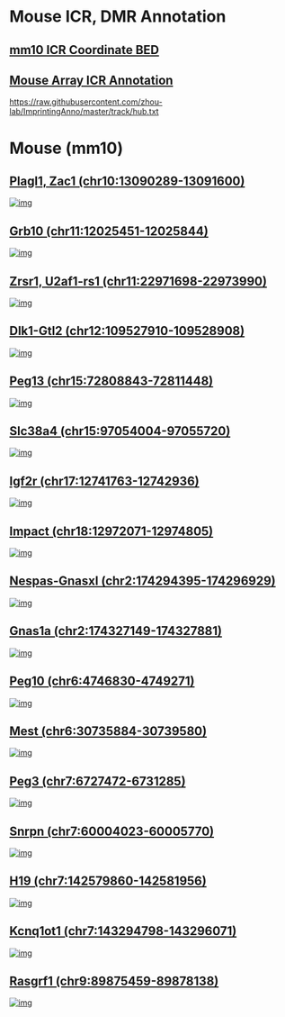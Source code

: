 # Mouse ICR, DMR Annotation

## [mm10 ICR Coordinate BED](20210530_mm10_ICR.bed)

## [Mouse Array ICR Annotation](20210530_mm10_ICR_MM285.tsv)

https://raw.githubusercontent.com/zhou-lab/ImprintingAnno/master/track/hub.txt

# Mouse (mm10)

## [Plagl1, Zac1 (chr10:13090289-13091600)](https://genome.ucsc.edu/cgi-bin/hgTracks?hgS_doLoadUrl=submit&hgS_loadUrlName=https://github.com/zhou-lab/ImprintingAnno/blob/master/img/Plagl1.txt?raw=true)
[![img](img/Plagl1.png)](https://genome.ucsc.edu/cgi-bin/hgTracks?hgS_doLoadUrl=submit&hgS_loadUrlName=https://github.com/zhou-lab/ImprintingAnno/blob/master/img/Plagl1.txt?raw=true)

## [Grb10 (chr11:12025451-12025844)](https://genome.ucsc.edu/cgi-bin/hgTracks?hgS_doLoadUrl=submit&hgS_loadUrlName=https://github.com/zhou-lab/ImprintingAnno/blob/master/img/Grb10.txt?raw=true)
[![img](img/Grb10.png)](https://genome.ucsc.edu/cgi-bin/hgTracks?hgS_doLoadUrl=submit&hgS_loadUrlName=https://github.com/zhou-lab/ImprintingAnno/blob/master/img/Grb10.txt?raw=true)

## [Zrsr1, U2af1-rs1 (chr11:22971698-22973990)](https://genome.ucsc.edu/cgi-bin/hgTracks?hgS_doLoadUrl=submit&hgS_loadUrlName=https://github.com/zhou-lab/ImprintingAnno/blob/master/img/Zrsr1.txt?raw=true)
[![img](img/Zrsr1.png)](https://genome.ucsc.edu/cgi-bin/hgTracks?hgS_doLoadUrl=submit&hgS_loadUrlName=https://github.com/zhou-lab/ImprintingAnno/blob/master/img/Zrsr1.txt?raw=true)

## [Dlk1-Gtl2 (chr12:109527910-109528908)](https://genome.ucsc.edu/cgi-bin/hgTracks?hgS_doLoadUrl=submit&hgS_loadUrlName=https://github.com/zhou-lab/ImprintingAnno/blob/master/img/Dlk1.txt?raw=true)
[![img](img/Dlk1.png)](https://genome.ucsc.edu/cgi-bin/hgTracks?hgS_doLoadUrl=submit&hgS_loadUrlName=https://github.com/zhou-lab/ImprintingAnno/blob/master/img/Dlk1.txt?raw=true)

## [Peg13 (chr15:72808843-72811448)](https://genome.ucsc.edu/cgi-bin/hgTracks?hgS_doLoadUrl=submit&hgS_loadUrlName=https://github.com/zhou-lab/ImprintingAnno/blob/master/img/Peg13.txt?raw=true)
[![img](img/Peg13.png)](https://genome.ucsc.edu/cgi-bin/hgTracks?hgS_doLoadUrl=submit&hgS_loadUrlName=https://github.com/zhou-lab/ImprintingAnno/blob/master/img/Peg13.txt?raw=true)

## [Slc38a4 (chr15:97054004-97055720)](https://genome.ucsc.edu/cgi-bin/hgTracks?hgS_doLoadUrl=submit&hgS_loadUrlName=https://github.com/zhou-lab/ImprintingAnno/blob/master/img/Slc38a4.txt?raw=true)
[![img](img/Slc38a4.png)](https://genome.ucsc.edu/cgi-bin/hgTracks?hgS_doLoadUrl=submit&hgS_loadUrlName=https://github.com/zhou-lab/ImprintingAnno/blob/master/img/Slc38a4.txt?raw=true)

## [Igf2r (chr17:12741763-12742936)](https://genome.ucsc.edu/cgi-bin/hgTracks?hgS_doLoadUrl=submit&hgS_loadUrlName=https://github.com/zhou-lab/ImprintingAnno/blob/master/img/Igf2r.txt?raw=true)
[![img](img/Igf2r.png)](https://genome.ucsc.edu/cgi-bin/hgTracks?hgS_doLoadUrl=submit&hgS_loadUrlName=https://github.com/zhou-lab/ImprintingAnno/blob/master/img/Igf2r.txt?raw=true)

## [Impact (chr18:12972071-12974805)](https://genome.ucsc.edu/cgi-bin/hgTracks?hgS_doLoadUrl=submit&hgS_loadUrlName=https://github.com/zhou-lab/ImprintingAnno/blob/master/img/Impact.txt?raw=true)
[![img](img/Impact.png)](https://genome.ucsc.edu/cgi-bin/hgTracks?hgS_doLoadUrl=submit&hgS_loadUrlName=https://github.com/zhou-lab/ImprintingAnno/blob/master/img/Impact.txt?raw=true)

## [Nespas-Gnasxl (chr2:174294395-174296929)](https://genome.ucsc.edu/cgi-bin/hgTracks?hgS_doLoadUrl=submit&hgS_loadUrlName=https://github.com/zhou-lab/ImprintingAnno/blob/master/img/Nespas.txt?raw=true)
[![img](img/Nespas.png)](https://genome.ucsc.edu/cgi-bin/hgTracks?hgS_doLoadUrl=submit&hgS_loadUrlName=https://github.com/zhou-lab/ImprintingAnno/blob/master/img/Nespas.txt?raw=true)

## [Gnas1a (chr2:174327149-174327881)](https://genome.ucsc.edu/cgi-bin/hgTracks?hgS_doLoadUrl=submit&hgS_loadUrlName=https://github.com/zhou-lab/ImprintingAnno/blob/master/img/Gnas1a.txt?raw=true)
[![img](img/Gnas1a.png)](https://genome.ucsc.edu/cgi-bin/hgTracks?hgS_doLoadUrl=submit&hgS_loadUrlName=https://github.com/zhou-lab/ImprintingAnno/blob/master/img/Gnas1a.txt?raw=true)

## [Peg10 (chr6:4746830-4749271)](https://genome.ucsc.edu/cgi-bin/hgTracks?hgS_doLoadUrl=submit&hgS_loadUrlName=https://github.com/zhou-lab/ImprintingAnno/blob/master/img/Peg10.txt?raw=true)
[![img](img/Peg10.png)](https://genome.ucsc.edu/cgi-bin/hgTracks?hgS_doLoadUrl=submit&hgS_loadUrlName=https://github.com/zhou-lab/ImprintingAnno/blob/master/img/Peg10.txt?raw=true)

## [Mest (chr6:30735884-30739580)](https://genome.ucsc.edu/cgi-bin/hgTracks?hgS_doLoadUrl=submit&hgS_loadUrlName=https://github.com/zhou-lab/ImprintingAnno/blob/master/img/Mest.txt?raw=true)
[![img](img/Mest.png)](https://genome.ucsc.edu/cgi-bin/hgTracks?hgS_doLoadUrl=submit&hgS_loadUrlName=https://github.com/zhou-lab/ImprintingAnno/blob/master/img/Mest.txt?raw=true)

## [Peg3 (chr7:6727472-6731285)](https://genome.ucsc.edu/cgi-bin/hgTracks?hgS_doLoadUrl=submit&hgS_loadUrlName=https://github.com/zhou-lab/ImprintingAnno/blob/master/img/Peg3.txt?raw=true)
[![img](img/Peg3.png)](https://genome.ucsc.edu/cgi-bin/hgTracks?hgS_doLoadUrl=submit&hgS_loadUrlName=https://github.com/zhou-lab/ImprintingAnno/blob/master/img/Peg3.txt?raw=true)

## [Snrpn (chr7:60004023-60005770)](https://genome.ucsc.edu/cgi-bin/hgTracks?hgS_doLoadUrl=submit&hgS_loadUrlName=https://github.com/zhou-lab/ImprintingAnno/blob/master/img/Snrpn.txt?raw=true)
[![img](img/Snrpn.png)](https://genome.ucsc.edu/cgi-bin/hgTracks?hgS_doLoadUrl=submit&hgS_loadUrlName=https://github.com/zhou-lab/ImprintingAnno/blob/master/img/Snrpn.txt?raw=true)

## [H19 (chr7:142579860-142581956)](https://genome.ucsc.edu/cgi-bin/hgTracks?hgS_doLoadUrl=submit&hgS_loadUrlName=https://github.com/zhou-lab/ImprintingAnno/blob/master/img/H19.txt?raw=true)
[![img](img/H19.png)](https://genome.ucsc.edu/cgi-bin/hgTracks?hgS_doLoadUrl=submit&hgS_loadUrlName=https://github.com/zhou-lab/ImprintingAnno/blob/master/img/H19.txt?raw=true)

## [Kcnq1ot1 (chr7:143294798-143296071)](https://genome.ucsc.edu/cgi-bin/hgTracks?hgS_doLoadUrl=submit&hgS_loadUrlName=https://github.com/zhou-lab/ImprintingAnno/blob/master/img/Kcnq1ot1.txt?raw=true)
[![img](img/Kcnq1ot1.png)](https://genome.ucsc.edu/cgi-bin/hgTracks?hgS_doLoadUrl=submit&hgS_loadUrlName=https://github.com/zhou-lab/ImprintingAnno/blob/master/img/Kcnq1ot1.txt?raw=true)

## [Rasgrf1 (chr9:89875459-89878138)](https://genome.ucsc.edu/cgi-bin/hgTracks?hgS_doLoadUrl=submit&hgS_loadUrlName=https://github.com/zhou-lab/ImprintingAnno/blob/master/img/Rasgrf1.txt?raw=true)
[![img](img/Rasgrf1.png)](https://genome.ucsc.edu/cgi-bin/hgTracks?hgS_doLoadUrl=submit&hgS_loadUrlName=https://github.com/zhou-lab/ImprintingAnno/blob/master/img/Rasgrf1.txt?raw=true)

